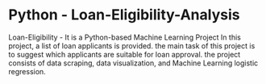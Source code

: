 # Python - Loan-Eligibility-Analysis
Loan-Eligibility - It is a Python-based Machine Learning Project
In this project, a list of loan applicants is provided. the main task of this project is to suggest which applicants are suitable for loan approval.
the project consists of data scraping, data visualization, and Machine Learning logistic regression.
